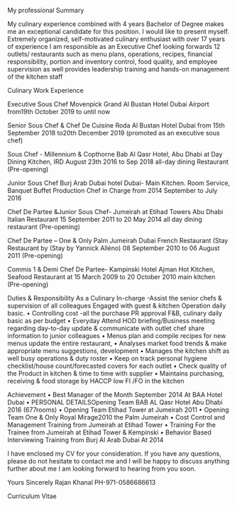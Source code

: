 My professional Summary

My culinary experience combined with 4 years Bachelor of Degree makes me an exceptional candidate for this position. I would like to present myself. Extremely organized, self-motivated culinary enthusiast with over 17 years of experience I am  responsible as an Executive Chef looking forwards 12 outlets/ restaurants such as menu plans, operations, recipes, financial responsibility, portion and inventory control, food quality, and employee supervision as well provides leadership training and hands-on management of the kitchen staff

Culinary Work Experience

Executive Sous Chef 
Movenpick Grand Al Bustan Hotel Dubai Airport from19th October 2019 to until now 

  Senior Sous Chef & Chef De Cuisine 
Roda Al Bustan Hotel Dubai from 15th September 2018 to20th December 2019 (promoted as an executive sous chef)

Sous Chef -
Millennium & Copthorne Bab Al Qasr Hotel, Abu Dhabi at Day Dining Kitchen, IRD August 23th 2016 to Sep 2018 all-day dining Restaurant (Pre-opening)

Junior Sous Chef
Burj Arab Dubai hotel Dubai- Main Kitchen. Room Service, Banquet Buffet Production Chef in Charge from 2014 September to July 2016

Chef De Partee &Junior Sous Chef-
Jumeirah at Etihad Towers Abu Dhabi Italian Restaurant 15 September 2011 to 20 May 2014 all day dining restaurant (Pre-opening)

Chef De Partee –
One & Only Palm Jumeirah Dubai French Restaurant (Stay Restaurant by (Stay by Yannick Alléno) 08 September 2010 to 06 August 2011 (Pre-opening)






Commis 1 & Demi Chef De Partee-
Kampinski Hotel Ajman Hot Kitchen, Seafood Restaurant at 15 March 2009 to 20 October 2010 main kitchen (Pre-opening)

Duties & Responsibility
As a Culinary In-charge -Assist the senior chefs & supervision of all colleagues 
Engaged with guest & kitchen Operation daily basic.
• Controlling cost -all the purchase PR approval F&B, culinary daily basic as per budget 
• Everyday Attend HOD briefing/Business meeting regarding day-to-day update 
& communicate with outlet chef share information to junior colleagues 
• Menus plan and compile recipes for new menus update the entire restaurant, 
• Analyses market food trends & make appropriate menu suggestions, development
• Manages the kitchen shift as well busy operations & duty roster
• Keep on track personal hygiene checklist/house count/forecasted covers for each outlet
• Check quality of the Product in kitchen & time to time with supplier 
• Maintains purchasing, receiving & food storage by HACCP low FI /FO in the kitchen

Achievement
•	Best Manager of the Month September 2014 At BAA Hotel Dubai
•	PERSONAL DETAILSOpening Team BAB AL Qasr Hotel Abu Dhabi 2016 (677rooms)
•	Opening Team Etihad Tower at Jumeirah 2011
•	Opening Team One & Only Royal Mirage2010 the Palm Jumeirah 
•	Cost Control and Management Training from Jumeirah at Etihad Tower
•	Training For the Trainee from Jumeirah at Etihad Tower & Kempinski
•	Behavior Based Interviewing Training from Burj Al Arab Dubai At 2014

I have enclosed my CV for your consideration. If you have any questions, please do not hesitate to contact me and I will be happy to discuss anything further about me I am looking forward to hearing from you soon.

Yours Sincerely 
Rajan Khanal
PH-971-0586686613






























 



Curriculum Vitae


